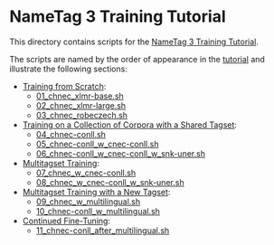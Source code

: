 # NameTag 3 Training Tutorial

This directory contains scripts for the [NameTag 3 Training
Tutorial](https://ufal.mff.cuni.cz/nametag/3/tutorial).

The scripts are named by the order of appearance in the
[tutorial](https://ufal.mff.cuni.cz/nametag/3/tutorial) and illustrate
the following sections:

- [Training from
  Scratch](https://ufal.mff.cuni.cz/nametag/3/tutorial#training_from_scratch):
  - [01_chnec_xlmr-base.sh](https://github.com/ufal/nametag3/blob/main/tutorial/01_chnec_xlmr-base.sh)
  - [02_chnec_xlmr-large.sh](https://github.com/ufal/nametag3/blob/main/tutorial/02_chnec_xlmr-large.sh)
  - [03_chnec_robeczech.sh](https://github.com/ufal/nametag3/blob/main/tutorial/03_chnec_robeczech.sh)
- [Training on a Collection of Corpora with a Shared
  Tagset](https://ufal.mff.cuni.cz/nametag/3/tutorial#training_shared_dataset):
  - [04_chnec-conll.sh](https://github.com/ufal/nametag3/blob/main/tutorial/04_chnec-conll.sh)
  - [05_chnec-conll_w_cnec-conll.sh](https://github.com/ufal/nametag3/blob/main/tutorial/05_chnec-conll_w_cnec-conll.sh)
  - [06_chnec-conll_w_cnec-conll_w_snk-uner.sh](https://github.com/ufal/nametag3/blob/main/tutorial/06_chnec-conll_w_cnec-conll_w_snk-uner.sh)
- [Multitagset
  Training](https://ufal.mff.cuni.cz/nametag/3/tutorial#multitagset_training):
  - [07_chnec_w_cnec-conll.sh](https://github.com/ufal/nametag3/blob/main/tutorial/07_chnec_w_cnec-conll.sh)
  - [08_chnec_w_cnec-conll_w_snk-uner.sh](https://github.com/ufal/nametag3/blob/main/tutorial/08_chnec_w_cnec-conll_w_snk-uner.sh)
- [Multitagset Training with a New
  Tagset](https://ufal.mff.cuni.cz/nametag/3/tutorial#multitagset_training_new_tagset):
  - [09_chnec_w_multilingual.sh](https://github.com/ufal/nametag3/blob/main/tutorial/09_chnec_w_multilingual.sh)
  - [10_chnec-conll_w_multilingual.sh](https://github.com/ufal/nametag3/blob/main/tutorial/10_chnec-conll_w_multilingual.sh)
- [Continued
  Fine-Tuning](https://ufal.mff.cuni.cz/nametag/3/tutorial#continued_finetuning):
  - [11_chnec-conll_after_multilingual.sh](https://github.com/ufal/nametag3/blob/main/tutorial/11_chnec-conll_after_multilingual.sh)

